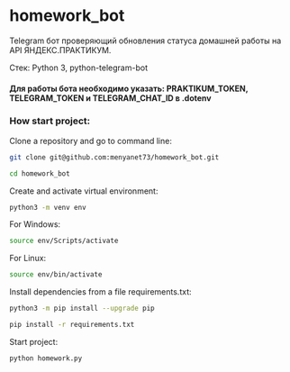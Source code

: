 # homework_bot
Telegram бот проверяющий обновления статуса домашней работы на API ЯНДЕКС.ПРАКТИКУМ.

Стек: Python 3, python-telegram-bot
#### Для работы бота необходимо указать: PRAKTIKUM_TOKEN, TELEGRAM_TOKEN и TELEGRAM_CHAT_ID в .dotenv
### How start project:

Clone a repository and go to command line:

```sh
git clone git@github.com:menyanet73/homework_bot.git
```

```sh
cd homework_bot
```

Create and activate virtual environment:

```sh
python3 -m venv env
```
For Windows:
```sh
source env/Scripts/activate  
```
For Linux:
```sh
source env/bin/activate  
```

Install dependencies from a file requirements.txt:

```sh
python3 -m pip install --upgrade pip
```

```sh
pip install -r requirements.txt
```

Start project:

```sh
python homework.py
```
